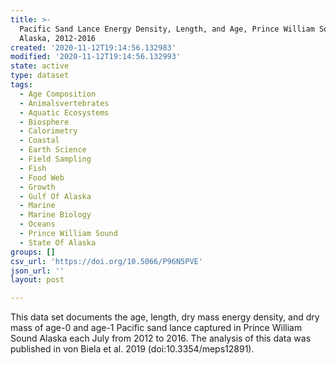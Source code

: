 ```yaml
---
title: >-
  Pacific Sand Lance Energy Density, Length, and Age, Prince William Sound,
  Alaska, 2012-2016
created: '2020-11-12T19:14:56.132983'
modified: '2020-11-12T19:14:56.132993'
state: active
type: dataset
tags:
  - Age Composition
  - Animalsvertebrates
  - Aquatic Ecosystems
  - Biosphere
  - Calorimetry
  - Coastal
  - Earth Science
  - Field Sampling
  - Fish
  - Food Web
  - Growth
  - Gulf Of Alaska
  - Marine
  - Marine Biology
  - Oceans
  - Prince William Sound
  - State Of Alaska
groups: []
csv_url: 'https://doi.org/10.5066/P96N5PVE'
json_url: ''
layout: post

---
```

This data set documents the age, length, dry mass energy density, and dry mass of age-0 and age-1 Pacific sand lance captured in Prince William Sound Alaska each July from 2012 to 2016. The analysis of this data was published in von Biela et al. 2019 (doi:10.3354/meps12891).
